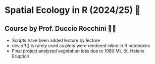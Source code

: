 # Spatial Ecology in R (2024/25) 🌳
## Course by Prof. Duccio Rocchini 👨‍🏫

* Scripts have been added lecture by lecture
* dev.off() is rarely used as plots were rendered inline in R notebooks
* Final project analyzed vegetation loss due to 1980 Mt. St. Helens Eruption
